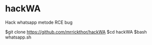 # hackWA
Hack whatsapp metode RCE bug

$git clone https://github.com/mrrickthor/hackWA
$cd hackWA
$bash whatsapp.sh

